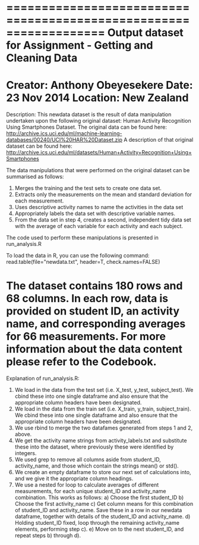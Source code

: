 ==================================================================
Output dataset for Assignment - Getting and Cleaning Data
================================================================== 
Creator: Anthony Obeyesekere
Date: 23 Nov 2014
Location: New Zealand
==================================================================
Description: 
This newdata dataset is the result of data manipulation undertaken upon the following original dataset: Human Activity Recognition Using Smartphones Dataset. 
The original data can be found here: http://archive.ics.uci.edu/ml/machine-learning-databases/00240/UCI%20HAR%20Dataset.zip
A description of that original dataset can be found here: http://archive.ics.uci.edu/ml/datasets/Human+Activity+Recognition+Using+Smartphones

The data manipulations that were performed on the original dataset can be summarised as follows: 
1.	Merges the training and the test sets to create one data set.
2.	Extracts only the measurements on the mean and standard deviation for each measurement. 
3.	Uses descriptive activity names to name the activities in the data set
4.	Appropriately labels the data set with descriptive variable names. 
5.	From the data set in step 4, creates a second, independent tidy data set with the average of each variable for each activity and each subject.

The code used to perform these manipulations is presented in run_analysis.R

To load the data in R, you can use the following command: read.table(file="newdata.txt", header=T, check.names=FALSE)

The dataset contains 180 rows and 68 columns. 
In each row, data is provided on student ID, an activity name, and corresponding averages for 66 measurements. 
For more information about the data content please refer to the Codebook. 
==================================================================
Explanation of run_analysis.R:

1. We load in the data from the test set (i.e. X_test, y_test, subject_test). We cbind these into one single dataframe and also ensure that the appropriate column headers have been designated. 
2. We load in the data from the train set (i.e. X_train, y_train, subject_train). We cbind these into one single dataframe and also ensure that the appropriate column headers have been designated. 
3. We use rbind to merge the two datafames generated from steps 1 and 2, above. 
4. We get the activity name strings from activity_labels.txt and substitute these into the dataset, where previously these were identified by integers.  
5. We used grep to remove all columns aside from student_ID, activity_name, and those which contain the strings mean() or std().
6. We create an empty dataframe to store our next set of calculations into, and we give it the appropriate column headings.
7. We use a nested for loop to calculate averages of different measurements, for each unique student_ID and activity_name combination. This works as follows:
	a) Choose the first student_ID
	b) Choose the first activity_name
	c) Get column means for this combination of student_ID and activity_name. Save these in a row in our newdata dataframe, together with details of the student_ID and activity_name. 
	d) Holding student_ID fixed, loop through the remaining activity_name elements, performing step c). 
	e) Move on to the next student_ID, and repeat steps b) through d). 

